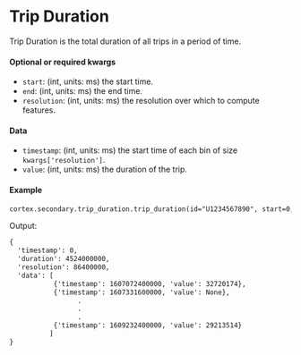 # Trip Duration

Trip Duration is the total duration of all trips in a period of time. 

#### Optional or required kwargs

- `start`: (int, units: ms) the start time.
- `end`: (int, units: ms) the end time.
- `resolution`: (int, units: ms) the resolution over which to compute features.

#### Data

- `timestamp`: (int, units: ms) the start time of each bin of size `kwargs['resolution']`.
- `value`: (int, units: ms) the duration of the trip.

#### Example

```markdown
cortex.secondary.trip_duration.trip_duration(id="U1234567890", start=0, end=cortex.now(), resolution=86400000)
```
Output:
```markdown
{
  'timestamp': 0,
  'duration': 4524000000,
  'resolution': 86400000,
  'data': [
           {'timestamp': 1607072400000, 'value': 32720174},
           {'timestamp': 1607331600000, 'value': None},
                 .
                 .
                 .
           {'timestamp': 1609232400000, 'value': 29213514}
          ]
}
```
